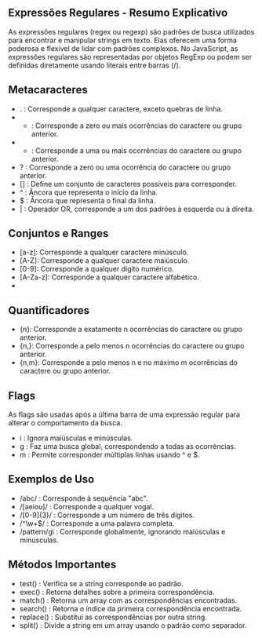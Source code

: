 ## Expressões Regulares - Resumo Explicativo

As expressões regulares (regex ou regexp) são padrões de busca utilizados para encontrar e manipular strings em texto. Elas oferecem uma forma poderosa e flexível de lidar com padrões complexos. No JavaScript, as expressões regulares são representadas por objetos RegExp ou podem ser definidas diretamente usando literais entre barras (/).

## Metacaracteres

- . : Corresponde a qualquer caractere, exceto quebras de linha.
- * : Corresponde a zero ou mais ocorrências do caractere ou grupo anterior.
- + : Corresponde a uma ou mais ocorrências do caractere ou grupo anterior.
- ? : Corresponde a zero ou uma ocorrência do caractere ou grupo anterior.
- [] : Define um conjunto de caracteres possíveis para corresponder.
- ^ : Âncora que representa o início da linha.
- $ : Âncora que representa o final da linha.
- | : Operador OR, corresponde a um dos padrões à esquerda ou à direita.


## Conjuntos e Ranges

- [a-z]: Corresponde a qualquer caractere minúsculo.
- [A-Z]: Corresponde a qualquer caractere maiúsculo.
- [0-9]: Corresponde a qualquer dígito numérico.
- [A-Za-z]: Corresponde a qualquer caractere alfabético.
- [^0-9]: Corresponde a qualquer caractere que não seja dígito numérico.


## Quantificadores

- {n}: Corresponde a exatamente n ocorrências do caractere ou grupo anterior.
- {n,}: Corresponde a pelo menos n ocorrências do caractere ou grupo anterior.
- {n,m}: Corresponde a pelo menos n e no máximo m ocorrências do caractere ou grupo anterior.

## Flags

As flags são usadas após a última barra de uma expressão regular para alterar o comportamento da busca.

- i : Ignora maiúsculas e minúsculas.
- g : Faz uma busca global, correspondendo a todas as ocorrências.
- m : Permite corresponder múltiplas linhas usando ^ e $.

## Exemplos de Uso

- /abc/ : Corresponde à sequência "abc".
- /[aeiou]/ : Corresponde a qualquer vogal.
- /[0-9]{3}/ : Corresponde a um número de três dígitos.
- /^\w+$/ : Corresponde a uma palavra completa.
- /pattern/gi : Corresponde globalmente, ignorando maiúsculas e minúsculas.


## Métodos Importantes

- test() : Verifica se a string corresponde ao padrão.
- exec() : Retorna detalhes sobre a primeira correspondência.
- match() : Retorna um array com as correspondências encontradas.
- search() : Retorna o índice da primeira correspondência encontrada.
- replace() : Substitui as correspondências por outra string.
- split() : Divide a string em um array usando o padrão como separador.
